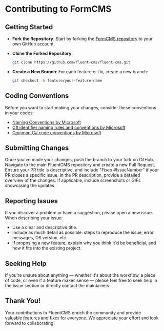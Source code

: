 # Contributing to FormCMS

## Getting Started

- **Fork the Repository**: Start by forking the [FormCMS repository](https://github.com/FormCMS/FluentCMS) to your own GitHub account.

- **Clone the Forked Repository**: 
  ```bash
  git clone https://github.com/fluent-cms/fluent-cms.git

- **Create a New Branch**: For each feature or fix, create a new branch:
  ```bash
  git checkout -b feature/your-feature-name

## Coding Conventions

Before you want to start making your changes, consider these conventions in your codes:
- [Naming Conventions by Microsoft](https://learn.microsoft.com/en-us/dotnet/standard/design-guidelines/naming-guidelines)
- [C# identifier naming rules and conventions by Microsoft](https://learn.microsoft.com/en-us/dotnet/csharp/fundamentals/coding-style/identifier-names)
- [Common C# code conventions by Microsoft](https://learn.microsoft.com/en-us/dotnet/csharp/fundamentals/coding-style/coding-conventions)

## Submitting Changes

Once you've made your changes, push the branch to your fork on GitHub. Navigate to the main FluentCMS repository and create a new Pull Request. Ensure your PR title is descriptive, and include "Fixes #IssueNumber" if your PR closes a specific issue. In the PR description, provide a detailed overview of the changes. 
If applicable, include screenshots or GIFs showcasing the updates.

## Reporting Issues
If you discover a problem or have a suggestion, please open a new issue. When describing your issue:

- Use a clear and descriptive title.
- Include as much detail as possible: steps to reproduce the issue, error messages, OS version, etc.
- If proposing a new feature, explain why you think it'd be beneficial, and how it fits into the existing project.

## Seeking Help
If you're unsure about anything — whether it's about the workflow, a piece of code, or even if a feature makes sense — please feel free to seek help in the issue section or directly contact the maintainers.

## Thank You!
Your contributions to FluentCMS enrich the community and provide valuable features and fixes for everyone. We appreciate your effort and look forward to collaborating!

